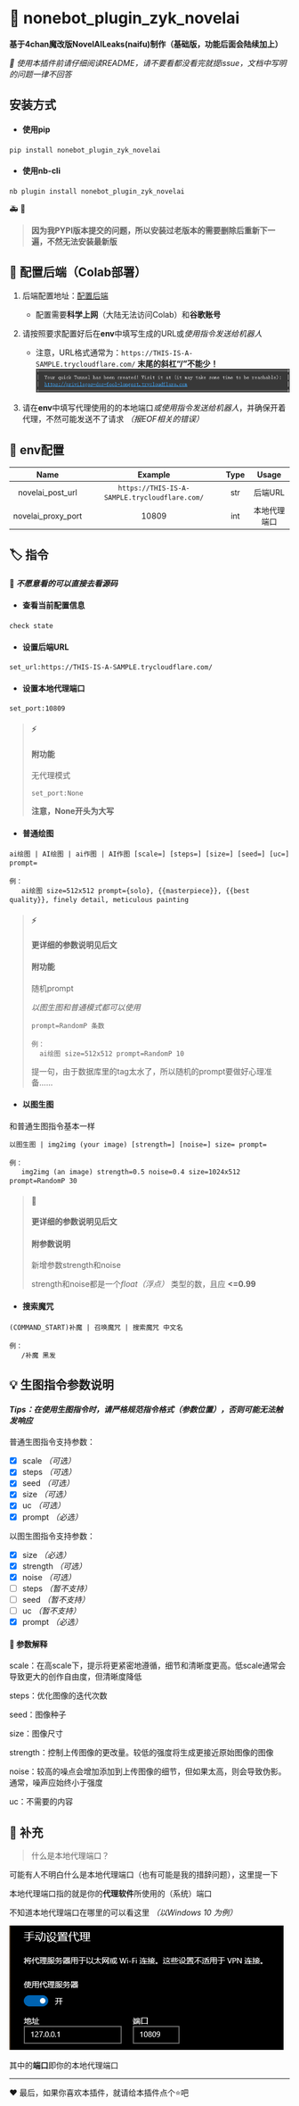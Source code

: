 # :memo: nonebot_plugin_zyk_novelai

**基于4chan魔改版NovelAILeaks(naifu)制作（基础版，功能后面会陆续加上）**

*:page_facing_up: 使用本插件前请仔细阅读README，请不要看都没看完就提issue，文档中写明的问题一律不回答*

## 安装方式
- #### 使用pip
```
pip install nonebot_plugin_zyk_novelai
```
- #### 使用nb-cli
```
nb plugin install nonebot_plugin_zyk_novelai
```
:ambulance: :beer:
>**因为我PYPI版本提交的问题，所以安装过老版本的需要删除后重新下一遍，不然无法安装最新版**

## :rocket: 配置后端（Colab部署）
1. 后端配置地址：[配置后端](https://colab.research.google.com/drive/1_Ma71L6uGbtt6UQyA3FjqW2lcZ5Bjck-)
   - 配置需要**科学上网**（大陆无法访问Colab）和**谷歌账号**

2. 请按照要求配置好后在**env**中填写生成的URL或*使用指令发送给机器人*
   - 注意，URL格式通常为：`https://THIS-IS-A-SAMPLE.trycloudflare.com/` **末尾的斜杠“/”不能少！**![image](url.png)

3. 请在**env**中填写代理使用的的本地端口*或使用指令发送给机器人*，并确保开着代理，不然可能发送不了请求 *（报EOF相关的错误）*

## :wrench: env配置

|        Name        |                    Example                    | Type |  Usage   |
|:------------------:|:---------------------------------------------:|:----:|:--------:|
|  novelai_post_url  | `https://THIS-IS-A-SAMPLE.trycloudflare.com/` | str  |  后端URL   |
| novelai_proxy_port |                     10809                     | int  |  本地代理端口  |

## :label: 指令
#### :clown_face: *不愿意看的可以直接去看源码*

- #### 查看当前配置信息
```
check state
```

- #### 设置后端URL
```
set_url:https://THIS-IS-A-SAMPLE.trycloudflare.com/
```

- #### 设置本地代理端口
```
set_port:10809
```

>#### :zap:
>#### 附功能
> 无代理模式
> ```
> set_port:None
> ```
> **注意，None开头为大写**

- #### 普通绘图
```
ai绘图 | AI绘图 | ai作图 | AI作图 [scale=] [steps=] [size=] [seed=] [uc=] prompt=

例：
   ai绘图 size=512x512 prompt={solo}, {{masterpiece}}, {{best quality}}, finely detail, meticulous painting
```

>#### :zap:
> **更详细的参数说明见后文**
>#### 附功能
>
>随机prompt
>
>*以图生图和普通模式都可以使用*
>```
>prompt=RandomP 条数
>
>例：
>   ai绘图 size=512x512 prompt=RandomP 10
>```
>提一句，由于数据库里的tag太水了，所以随机的prompt要做好心理准备......

- #### 以图生图

和普通生图指令基本一样
```
以图生图 | img2img (your image) [strength=] [noise=] size= prompt=

例：
   img2img (an image) strength=0.5 noise=0.4 size=1024x512 prompt=RandomP 30
```

>#### :book:
> **更详细的参数说明见后文**
>#### 附参数说明
> 新增参数strength和noise
> 
> strength和noise都是一个*float（浮点）* 类型的数，且应 **<=0.99**

- #### 搜索魔咒
```
(COMMAND_START)补魔 | 召唤魔咒 | 搜索魔咒 中文名

例：
   /补魔 黑发
```

## :bulb: 生图指令参数说明
#### *Tips：在使用生图指令时，请严格规范指令格式（参数位置），否则可能无法触发响应*

普通生图指令支持参数：
- [x] scale *（可选）*
- [x] steps *（可选）*
- [x] seed *（可选）*
- [x] size *（可选）*
- [x] uc *（可选）*
- [x] prompt *（必选）*

以图生图指令支持参数：
- [x] size *（必选）*
- [x] strength *（可选）*
- [x] noise *（可选）*
- [ ] steps *（暂不支持）*
- [ ] seed *（暂不支持）*
- [ ] uc *（暂不支持）*
- [x] prompt *（必选）*

#### :page_with_curl: 参数解释
scale：在高scale下，提示将更紧密地遵循，细节和清晰度更高。低scale通常会导致更大的创作自由度，但清晰度降低

steps：优化图像的迭代次数

seed：图像种子

size：图像尺寸

strength：控制上传图像的更改量。较低的强度将生成更接近原始图像的图像

noise：较高的噪点会增加添加到上传图像的细节，但如果太高，则会导致伪影。通常，噪声应始终小于强度

uc：不需要的内容

## :egg: 补充
>什么是本地代理端口？

可能有人不明白什么是本地代理端口（也有可能是我的措辞问题），这里提一下

本地代理端口指的就是你的**代理软件**所使用的（系统）端口

不知道本地代理端口在哪里的可以看这里 *（以Windows 10 为例）*

![查看本地代理端口](port.png)

其中的**端口**即你的本地代理端口

---
:heart: 最后，如果你喜欢本插件，就请给本插件点个:star:吧